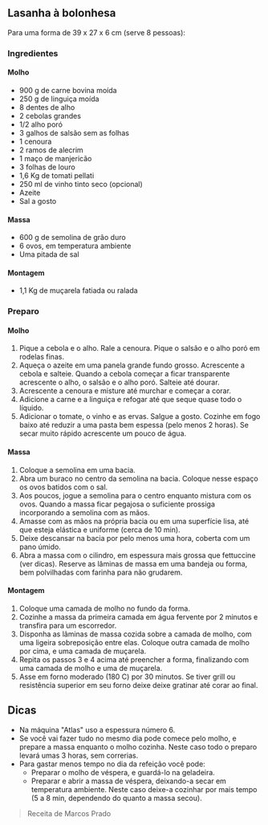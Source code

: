 ## Lasanha à bolonhesa 

Para uma forma de 39 x 27 x 6 cm (serve 8 pessoas):

### Ingredientes

#### Molho

* 900 g de carne bovina moída
* 250 g de linguiça moída
* 8 dentes de alho
* 2 cebolas grandes
* 1/2 alho poró
* 3 galhos de salsão sem as folhas
* 1 cenoura
* 2 ramos de alecrim
* 1 maço de manjericão
* 3 folhas de louro
* 1,6 Kg de tomati pellati
* 250 ml de vinho tinto seco (opcional)
* Azeite
* Sal a gosto

#### Massa

* 600 g de semolina de grão duro
* 6 ovos, em temperatura ambiente
* Uma pitada de sal

#### Montagem

* 1,1 Kg de muçarela fatiada ou ralada

### Preparo

#### Molho

1. Pique a cebola e o alho. Rale a cenoura. Pique o salsão e o alho
   poró em rodelas finas.
2. Aqueça o azeite em uma panela grande fundo grosso. Acrescente a
   cebola e salteie. Quando a cebola começar a ficar transparente
   acrescente o alho, o salsão e o alho poró. Salteie até dourar.
3. Acrescente a cenoura e misture até murchar e começar a corar.
4. Adicione a carne e a linguiça e refogar até que seque quase todo o
   líquido.
5. Adicionar o tomate, o vinho e as ervas. Salgue a gosto. Cozinhe em
   fogo baixo até reduzir a uma pasta bem espessa (pelo menos 2
   horas). Se secar muito rápido acrescente um pouco de água.
   
#### Massa

1. Coloque a semolina em uma bacia. 
2. Abra um buraco no centro da semolina na bacia. Coloque nesse espaço
   os ovos batidos com o sal.
3. Aos poucos, jogue a semolina para o centro enquanto mistura com os
   ovos. Quando a massa ficar pegajosa o suficiente prossiga
   incorporando a semolina com as mãos.
4. Amasse com as mãos na própria bacia ou em uma superfície lisa, até
   que esteja elástica e uniforme (cerca de 10 min).
5. Deixe descansar na bacia por pelo menos uma hora, coberta com um
   pano úmido.
6. Abra a massa com o cilindro, em espessura mais grossa que
   fettuccine (ver dicas). Reserve as lâminas de massa em uma bandeja
   ou forma, bem polvilhadas com farinha para não grudarem.
   
#### Montagem

1. Coloque uma camada de molho no fundo da forma.
2. Cozinhe a massa da primeira camada em água fervente por 2
   minutos e transfira para um escorredor.
3. Disponha as lâminas de massa cozida sobre a camada de molho, com
   uma ligeira sobreposição entre elas. Coloque outra camada de molho
   por cima, e uma camada de muçarela.
4. Repita os passos 3 e 4 acima até preencher a forma, finalizando com
   uma camada de molho e uma de muçarela.
5. Asse em forno moderado (180 C) por 30 minutos. Se tiver grill ou
   resistência superior em seu forno deixe deixe gratinar até corar ao
   final.
   
## Dicas

* Na máquina "Atlas" uso a espessura número 6.
* Se você vai fazer tudo no mesmo dia pode comece pelo molho, e
  prepare a massa enquanto o molho cozinha. Neste caso todo o preparo
  levará umas 3 horas, sem correrias. 
* Para gastar menos tempo no dia da refeição você pode:
   * Preparar o molho de véspera, e guardá-lo na geladeira.
   * Preparar e abrir a massa de véspera, deixando-a secar em
     temperatura ambiente. Neste caso deixe-a cozinhar por mais tempo
     (5 a 8 min, dependendo do quanto a massa secou).

> Receita de Marcos Prado
